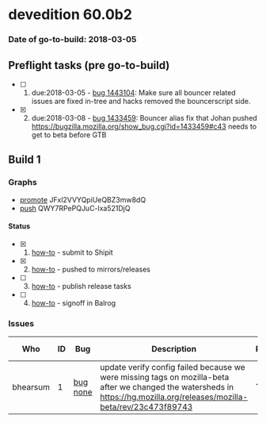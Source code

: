# devedition 60.0b2

### Date of go-to-build: 2018-03-05

## Preflight tasks (pre go-to-build)
- [ ] 1. due:2018-03-05 - [bug 1443104](https://bugzil.la/1443104): Make sure all bouncer related issues are fixed in-tree and hacks removed the bouncerscript side.
- [x] 2. due:2018-03-08 - [bug 1433459](https://bugzil.la/1433459): Bouncer alias fix that Johan pushed https://bugzilla.mozilla.org/show_bug.cgi?id=1433459#c43 needs to get to beta before GTB

## Build 1  

### Graphs
* [promote](https://tools.taskcluster.net/push-inspector/#/JFxl2VVYQpiUeQBZ3mw8dQ) JFxl2VVYQpiUeQBZ3mw8dQ
* [push](https://tools.taskcluster.net/push-inspector/#/QWY7RPePQJuC-lxa521DjQ) QWY7RPePQJuC-lxa521DjQ


#### Status
- [x] 1.  [how-to](https://wiki.mozilla.org/Release:Release_Automation_on_Mercurial:Starting_a_Release#Submit_to_Ship_It)  - submit to Shipit
- [x] 2.  [how-to](https://github.com/mozilla-releng/releasewarrior-2.0/blob/master/docs/release-promotion/desktop/howto.md#push-artifacts-to-releases-directory)  - pushed to mirrors/releases
- [ ] 3.  [how-to](https://github.com/mozilla-releng/releasewarrior-2.0/blob/master/docs/release-promotion/desktop/howto.md#ship-the-release)  - publish release tasks
- [ ] 4.  [how-to](https://github.com/mozilla-releng/releasewarrior-2.0/blob/master/docs/release-promotion/desktop/howto.md#obtain-sign-offs-for-changes)  - signoff in Balrog

### Issues
| Who                 | ID               | Bug                                                                 | Description                | Resolved                | Future Threat                |
| ------------------- | ---------------- | ------------------------------------------------------------------- | -------------------------- | ----------------------- | ---------------------------- |
| bhearsum  | 1 | [bug none](https://bugzil.la/none)        | update verify config failed because we were missing tags on mozilla-beta after we changed the watersheds in https://hg.mozilla.org/releases/mozilla-beta/rev/23c473f89743 | True | False |

